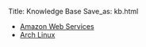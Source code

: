 Title: Knowledge Base
Save_as: kb.html

- [Amazon Web Services](/aws)  
- [Arch Linux](/archlinux)  
